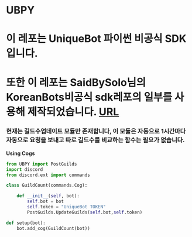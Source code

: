 # UBPY
# 이 레포는 UniqueBot 파이썬 **비공식** SDK입니다. 
# 또한 이 레포는 SaidBySolo님의 KoreanBots비공식 sdk레포의 일부를 사용해 제작되었습니다. [URL](<https://github.com/SaidBySolo/DBKR-API-Python>)

### 현재는 길드수업데이트 모듈만 존재합니다, 이 모듈은 자동으로 1시간마다 자동으로 요청을 보내고 따로 길드수를 비교하는 함수는 필요가 없습니다.

**Using Cogs**
```py
from UBPY import PostGuilds
import discord
from discord.ext import commands

class GuildCount(commands.Cog):

    def __init__(self, bot):
        self.bot = bot
        self.token = "UniqueBot TOKEN"
        PostGuilds.UpdateGuilds(self.bot,self.token)

def setup(bot):
    bot.add_cog(GuildCount(bot))
```
